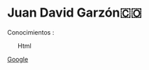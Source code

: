  
<h1>Juan David Garzón🇨🇴</h1>
<p>Conocimientos :</p>
<ol>
    <il>Html</il>


</ol>

<a href="https://google.com"> Google </a>